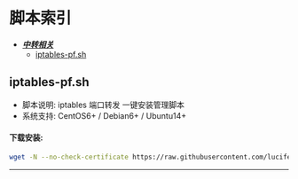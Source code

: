 # 脚本索引

* [***中转相关***](#中转相关)
  * [iptables-pf.sh](#iptables-pfsh)


## iptables-pf.sh

- 脚本说明: iptables 端口转发 一键安装管理脚本
- 系统支持: CentOS6+ / Debian6+ / Ubuntu14+

#### 下载安装:
``` bash
wget -N --no-check-certificate https://raw.githubusercontent.com/lucifer8511/ShellScripts/master/iptables-pf.sh && chmod +x iptables-pf.sh && bash iptables-pf.sh
```

---

